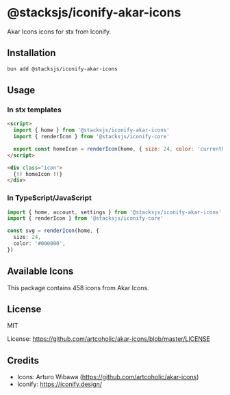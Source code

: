 # @stacksjs/iconify-akar-icons

Akar Icons icons for stx from Iconify.

## Installation

```bash
bun add @stacksjs/iconify-akar-icons
```

## Usage

### In stx templates

```html
<script>
  import { home } from '@stacksjs/iconify-akar-icons'
  import { renderIcon } from '@stacksjs/iconify-core'

  export const homeIcon = renderIcon(home, { size: 24, color: 'currentColor' })
</script>

<div class="icon">
  {!! homeIcon !!}
</div>
```

### In TypeScript/JavaScript

```typescript
import { home, account, settings } from '@stacksjs/iconify-akar-icons'
import { renderIcon } from '@stacksjs/iconify-core'

const svg = renderIcon(home, {
  size: 24,
  color: '#000000',
})
```

## Available Icons

This package contains 458 icons from Akar Icons.

## License

MIT

License: https://github.com/artcoholic/akar-icons/blob/master/LICENSE

## Credits

- Icons: Arturo Wibawa (https://github.com/artcoholic/akar-icons)
- Iconify: https://iconify.design/
